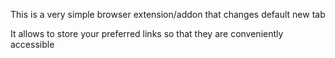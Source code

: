 This is a very simple browser extension/addon that changes default new tab 

It allows to store your preferred links so that they are conveniently accessible 
